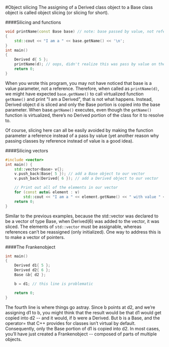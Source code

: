 #Object silicing
The assigning of a Derived class object to a Base class object is called object slicing (or slicing for short).

####Silicing and functions
```cpp
void printName(const Base base) // note: base passed by value, not reference
{
    std::cout << "I am a " << base.getName() << '\n';
}
int main()
{
    Derived d{ 5 };
    printName(d); // oops, didn't realize this was pass by value on the calling end
    return 0;
}
```
When you wrote this program, you may not have noticed that base is a value parameter, not a reference.
Therefore, when called as `printName(d)`, we might have expected `base.getName()` to call virtualized function `getName()` and print "I am a Derived", that is not what happens.
Instead, Derived object d is sliced and only the Base portion is copied into the base parameter. When base.`getName()` executes, even though the `getName()` function is virtualized, there’s no Derived portion of the class for it to resolve to.

Of course, slicing here can all be easily avoided by making the function parameter a reference instead of a pass by value (yet another reason why passing classes by reference instead of value is a good idea).

####Silicing vectors
```cpp
#include <vector>
int main() {
	std::vector<Base> v{};
	v.push_back(Base{ 5 }); // add a Base object to our vector
	v.push_back(Derived{ 6 }); // add a Derived object to our vector

	// Print out all of the elements in our vector
	for (const auto& element : v)
		std::cout << "I am a " << element.getName() << " with value " << element.getValue() << '\n';
	return 0;
}
```
Similar to the previous examples, because the std::vector was declared to be a vector of type Base, when Derived(6) was added to the vector, it was sliced. The elements of `std::vector` must be assignable, whereas references can’t be reassigned (only initialized).
One way to address this is to make a vector of pointers.

####The Frankenobject
```cpp
int main()
{
    Derived d1{ 5 };
    Derived d2{ 6 };
    Base &b{ d2 };

    b = d1; // this line is problematic

    return 0;
}
```
The fourth line is where things go astray. Since b points at d2, and we’re assigning d1 to b, you might think that the result would be that d1 would get copied into d2 -- and it would, if b were a Derived. But b is a Base, and the operator= that C++ provides for classes isn’t virtual by default. Consequently, only the Base portion of d1 is copied into d2.
In most cases, you’ll have just created a Frankenobject -- composed of parts of multiple objects.
